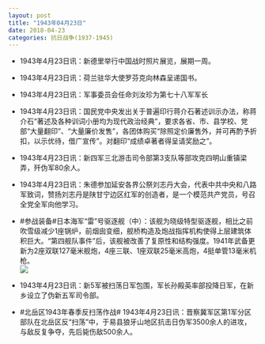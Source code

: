 ```yaml
---
layout: post
title: "1943年04月23日"
date: 2018-04-23
categories: 抗日战争(1937-1945)
---
```


<meta name="referrer" content="no-referrer" />

- 1943年4月23日讯：新德里举行中国战时照片展览，展期一周。 

- 1943年4月23日讯：荷兰驻华大使罗芬克向林森呈递国书。 

- 1943年4月23日讯：军事委员会任命刘汝珍为第七十八军军长 

- 1943年4月23日讯：国民党中央发出关于普遍印行蒋介石著述训示办法，称蒋介石“著述及各种训词小册均为现代政治经典”，要求各省、市、县学校、党部“大量翻印”、“大量廉价发售”，各团体购买“除照定价廉售外，并可再酌予折扣，以示优待，借广宣传”。对翻印“成绩卓著者得呈请奖励之”。 

- 1943年4月23日讯：新四军三北游击司令部第3支队等部攻克四明山重镇梁弄，歼伪军80余人。 

- 1943年4月23日讯：朱德参加延安各界公祭刘志丹大会，代表中共中央和八路军致词，赞扬刘志丹是陕甘宁边区红军的创造者，是一个模范共产党员，号召全党全军向他学习。 

- #参战装备#日本海军“雷”号驱逐舰（中）：该舰为晓级特型驱逐舰，相比之前吹雪级减少1座锅炉，前烟囱变细，舰桥构造及炮战指挥机构使得上层建筑体积巨大。“第四舰队事件”后，该舰被改善了复原性和结构强度。1941年武备更新为2座双联127毫米舰炮，4座三联、1座双联25毫米高炮，4挺单管13毫米机枪。 <br/><img src="https://wx2.sinaimg.cn/large/aca367d8ly1fqmcyoxbhij20db0g2mzz.jpg" />

- 1943年4月23日讯：新5军被扫荡日军包围，军长孙殿英率部投降日军，在新乡设立了伪新五军司令部。 

- #北岳区1943年春季反扫荡作战# 1943年4月23日讯：晋察冀军区第1军分区部队在北岳区反“扫荡”中，于易县狼牙山地区抗击日伪军3500余人的进攻，与敌反复争夺，先后毙伤敌500余人。 

